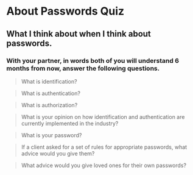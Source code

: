 # About Passwords Quiz
## What I think about when I think about passwords.

### With your partner, in words both of you will understand 6 months from now, answer the following questions.

> What is identification?

<!-- Answer here -->

> What is authentication?

<!-- Answer here -->

> What is authorization?

<!-- Answer here -->

> What is your opinion on how identification and authentication are currently implemented in the industry?

<!-- Answer here -->

> What is your password?

<!-- Answer here -->

> If a client asked for a set of rules for appropriate passwords, what advice would you give them?

<!-- Answer here -->

> What advice would you give loved ones for their own passwords?

<!-- Answer here -->

